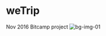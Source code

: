 # weTrip
Nov 2016 Bitcamp project
![bg-img-01](https://user-images.githubusercontent.com/21251967/50186432-a855ca00-0312-11e9-9bb7-a3a7f5aaa633.jpg)
